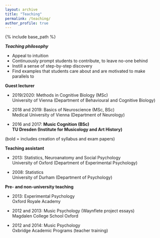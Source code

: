 ```yaml
---
layout: archive
title: "Teaching"
permalink: /teaching/
author_profile: true
---
```



{% include base_path %}

***Teaching philosophy***
* Appeal to intuition
* Continuously prompt students to contribute, to leave no-one behind
* Instill a sense of step-by-step discovery
* Find examples that students care about and are motivated to make parallels to

**Guest lecturer**

* 2019/2020: Methods in Cognitive Biology (MSc)\
  University of Vienna (Department of Behavioural and Cognitive Biology)
	
* 2018 and 2019: Basics of Neuroscience (MSc, BSc)\
  Medical University of Vienna (Department of Neurology)

* 2016 and 2017: **Music Cognition (BSc)**\
  **TU Dresden (Institute for Musicology and Art History)**

(bold = includes creation of syllabus and exam papers)

**Teaching assistant**
* 2013: Statistics, Neuroanatomy and Social Psychology\
  University of Oxford (Department of Experimental Psychology)

* 2008: Statistics\
  University of Durham (Department of Psychology)
	
**Pre- and non-university teaching**
* 2013: Experimental Psychology\
Oxford Royale Academy

* 2012 and 2013: Music Psychology (Waynflete project essays)\
Magdalen College School Oxford

* 2012 and 2014: Music Psychology\
Oxbridge Academic Programs (teacher training)

